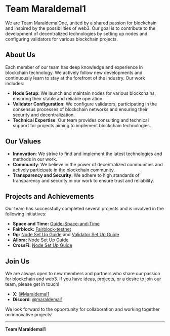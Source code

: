 # Team Maraldemal1

We are Team MaraldemalOne, united by a shared passion for blockchain and inspired by the possibilities of web3. Our goal is to contribute to the development of decentralized technologies by setting up nodes and configuring validators for various blockchain projects.

## About Us

Each member of our team has deep knowledge and experience in blockchain technology. We actively follow new developments and continuously learn to stay at the forefront of the industry. Our work includes:

- **Node Setup**: We launch and maintain nodes for various blockchains, ensuring their stable and reliable operation.
- **Validator Configuration**: We configure validators, participating in the consensus processes of blockchain networks and ensuring their security and decentralization.
- **Technical Expertise**: Our team provides consulting and technical support for projects aiming to implement blockchain technologies.

## Our Values

- **Innovation**: We strive to find and implement the latest technologies and methods in our work.
- **Community**: We believe in the power of decentralized communities and actively participate in the blockchain community.
- **Transparency and Security**: We adhere to high standards of transparency and security in our work to ensure trust and reliability.

## Projects and Achievements

Our team has successfully completed several projects and is involved in the following initiatives:

- **Space and Time:** [Guide-Space-and-Time](https://github.com/Maraldemal1/Guide-Space-and-Time)
- **Fairblock:** [Fairblock-testnet](https://github.com/Maraldemal1/fariblock-testnet)
- **0g:** [Node Set Up Guide](https://github.com/Maraldemal1/networks/blob/main/0g/node-guide.md) and [Validator Set Up Guide](https://github.com/Maraldemal1/networks/blob/main/0g/validator-guide.md)
- **Allora:** [Node Set Up Guide](https://github.com/Maraldemal1/networks/blob/main/allora/node-guide.md)
- **CrossFi:** [Node Set Up Guide](https://github.com/Maraldemal1/networks/blob/main/crossfi/node-guide.md)

## Join Us

We are always open to new members and partners who share our passion for blockchain and web3. If you have ideas, projects, or a desire to join our team, please get in touch!

- **X**: [@Maraldemal1](https://x.com/Maraldemal1)
- **Discord**: [@maraldemal1](https://discordapp.com/users/846158752750632961)

We look forward to the opportunity for collaboration and working together on innovative projects!

---
**Team Maraldemal1**
